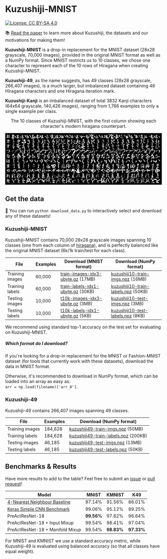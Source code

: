 # Kuzushiji-MNIST

[![License: CC BY-SA 4.0](https://img.shields.io/badge/License-CC%20BY--SA%204.0-blue.svg)](https://creativecommons.org/licenses/by-sa/4.0/)

📚 [Read the paper](https://arxiv.org/abs/1812.01718) to learn more about Kuzushiji, the datasets and our motivations for making them!

**Kuzushiji-MNIST** is a drop-in replacement for the MNIST dataset (28x28 grayscale, 70,000 images), provided in the original MNIST format as well as a NumPy format. Since MNIST restricts us to 10 classes, we chose one character to represent each of the 10 rows of Hiragana when creating Kuzushiji-MNIST.

**Kuzushiji-49**, as the name suggests, has 49 classes (28x28 grayscale, 266,407 images), is a much larger, but imbalanced dataset containing 48 Hiragana characters and one Hiragana iteration mark.

**Kuzushiji-Kanji** is an imbalanced dataset of total 3832 Kanji characters (64x64 grayscale, 140,426 images), ranging from 1,766 examples to only a single example per class.

<p align="center" style="margin: 0px">The 10 classes of Kuzushiji-MNIST, with the first column showing each character's modern hiragana counterpart.</p>

![Image showing examples of each class of Kuzushiji MNIST](images/kmnist_examples.png)

## Get the data

🌟 You can run `python download_data.py` to interactively select and download any of these datasets!

### Kuzushiji-MNIST

Kuzushiji-MNIST contains 70,000 28x28 grayscale images spanning 10 classes (one from each column of [hiragana](https://upload.wikimedia.org/wikipedia/commons/thumb/2/28/Table_hiragana.svg/768px-Table_hiragana.svg.png)), and is perfectly balanced like the original MNIST dataset (6k/1k train/test for each class).

| File            | Examples | Download (MNIST format)    | Download (NumPy format)      |
|-----------------|--------------------|----------------------------|------------------------------|
| Training images | 60,000             | [train-images-idx3-ubyte.gz](https://storage.googleapis.com/kuzushiji-mnist/train-images-idx3-ubyte.gz) (17MB) | [kuzushiji10-train-imgs.npz](https://storage.googleapis.com/kuzushiji-mnist/kuzushiji10-train-imgs.npz) (16MB)   |
| Training labels | 60,000             | [train-labels-idx1-ubyte.gz](https://storage.googleapis.com/kuzushiji-mnist/train-labels-idx1-ubyte.gz) (30KB) | [kuzushiji10-train-labels.npz](https://storage.googleapis.com/kuzushiji-mnist/kuzushiji10-train-labels.npz) (50KB)  |
| Testing images  | 10,000             | [t10k-images-idx3-ubyte.gz](https://storage.googleapis.com/kuzushiji-mnist/t10k-images-idx3-ubyte.gz) (3MB) | [kuzushiji10-test-imgs.npz](https://storage.googleapis.com/kuzushiji-mnist/kuzushiji10-test-imgs.npz) (3MB)   |
| Testing labels  | 10,000             | [t10k-labels-idx1-ubyte.gz](https://storage.googleapis.com/kuzushiji-mnist/t10k-labels-idx1-ubyte.gz) (5KB)  | [kuzushiji10-test-labels.npz](https://storage.googleapis.com/kuzushiji-mnist/kuzushiji10-test-labels.npz) (8KB) |

We recommend using standard top-1 accuracy on the test set for evaluating on Kuzushiji-MNIST.

##### Which format do I download?
If you're looking for a drop-in replacement for the MNIST or Fashion-MNIST dataset (for tools that currently work with these datasets), download the data in MNIST format.

Otherwise, it's recommended to download in NumPy format, which can be loaded into an array as easy as:  
`arr = np.load(filename)['arr_0']`.

### Kuzushiji-49

Kuzushiji-49 contains 266,407 images spanning 49 classes.

| File            | Examples |  Download (NumPy format)      |
|-----------------|--------------------|----------------------------|
| Training images | 184,628            | [kuzushiji49-train-imgs.npz](https://storage.googleapis.com/kuzushiji-mnist/kuzushiji49-train-imgs.npz) (50MB)   |
| Training labels | 184,628            | [kuzushiji49-train-labels.npz](https://storage.googleapis.com/kuzushiji-mnist/kuzushiji49-train-labels.npz) (200KB)  |
| Testing images  | 46,185             | [kuzushiji49-test-imgs.npz](https://storage.googleapis.com/kuzushiji-mnist/kuzushiji49-test-imgs.npz) (13MB)   |
| Testing labels  | 46,185             | [kuzushiji49-test-labels.npz](https://storage.googleapis.com/kuzushiji-mnist/kuzushiji49-test-labels.npz) (50KB) |

## Benchmarks & Results

Have more results to add to the table? Feel free to submit an [issue](https://github.com/rois-codh/kmnist/issues/new) or [pull request](https://github.com/rois-codh/kmnist/compare)!

|Model                            | MNIST | KMNIST | K49 |
|---------------------------------|-------|--------|-----|
|[4-Nearest Neighbour Baseline](benchmarks/kuzushiji_mnist_knn.py)     |97.14% | 91.56% |86.01%|
|[Keras Simple CNN Benchmark](benchmarks/kuzushiji_mnist_cnn.py)       |99.06% | 95.12% |89.25%|
|PreActResNet-18                  |**99.56%** | 97.82% |96.64%|
|PreActResNet-18 + Input Mixup    |99.54% | 98.41% |97.04%|
|PreActResNet-18 + Manifold Mixup |99.54% | **98.83%** | **97.33%** |

For MNIST and KMNIST we use a standard accuracy metric, while Kuzushiji-49 is evaluated using balanced accuracy (so that all classes have equal weight).
